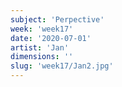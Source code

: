 ```yaml
---
subject: 'Perpective'
week: 'week17'
date: '2020-07-01'
artist: 'Jan'
dimensions: ''
slug: 'week17/Jan2.jpg'
---
```

